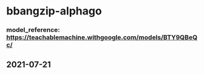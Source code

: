 # bbangzip-alphago

### model_reference: https://teachablemachine.withgoogle.com/models/BTY9QBeQc/
## 2021-07-21
